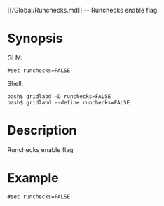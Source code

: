 [[/Global/Runchecks.md]] -- Runchecks enable flag

# Synopsis
GLM:
~~~
#set runchecks=FALSE
~~~
Shell:
~~~
bash$ gridlabd -D runchecks=FALSE
bash$ gridlabd --define runchecks=FALSE
~~~

# Description

Runchecks enable flag

# Example

~~~
#set runchecks=FALSE
~~~
